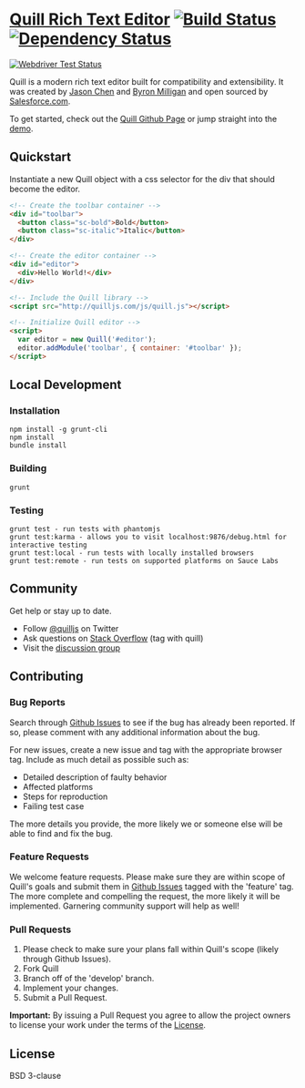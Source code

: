 # [Quill Rich Text Editor](http://quilljs.com/) [![Build Status](https://travis-ci.org/quilljs/quill.svg?branch=master)](http://travis-ci.org/quilljs/quill) [![Dependency Status](https://gemnasium.com/quilljs/quill.png)](https://gemnasium.com/quilljs/quill)

[![Webdriver Test Status](https://saucelabs.com/browser-matrix/quill-master.svg)](https://saucelabs.com/u/quill)

Quill is a modern rich text editor built for compatibility and extensibility. It was created by [Jason Chen](https://twitter.com/jhchen) and [Byron Milligan](https://twitter.com/byronmilligan) and open sourced by [Salesforce.com](http://www.salesforce.com).

To get started, check out the [Quill Github Page](http://quilljs.com/) or jump straight into the [demo](http://quilljs.com/examples/).

## Quickstart

Instantiate a new Quill object with a css selector for the div that should become the editor.

```html
<!-- Create the toolbar container -->
<div id="toolbar">
  <button class="sc-bold">Bold</button>
  <button class="sc-italic">Italic</button>
</div>

<!-- Create the editor container -->
<div id="editor">
  <div>Hello World!</div>
</div>

<!-- Include the Quill library -->
<script src="http://quilljs.com/js/quill.js"></script>

<!-- Initialize Quill editor -->
<script>
  var editor = new Quill('#editor');
  editor.addModule('toolbar', { container: '#toolbar' });
</script>
```

## Local Development

### Installation

    npm install -g grunt-cli
    npm install
    bundle install

### Building

    grunt

### Testing

    grunt test - run tests with phantomjs
    grunt test:karma - allows you to visit localhost:9876/debug.html for interactive testing
    grunt test:local - run tests with locally installed browsers
    grunt test:remote - run tests on supported platforms on Sauce Labs

## Community

Get help or stay up to date.

- Follow [@quilljs](https://twitter.com/quilljs) on Twitter
- Ask questions on [Stack Overflow](http://stackoverflow.com/) (tag with quill)
- Visit the [discussion group](http://discuss.quilljs.com)

## Contributing

### Bug Reports

Search through [Github Issues](https://github.com/quilljs/quill/issues) to see if the bug has already been reported. If so, please comment with any additional information about the bug.

For new issues, create a new issue and tag with the appropriate browser tag. Include as much detail as possible such as:

- Detailed description of faulty behavior
- Affected platforms
- Steps for reproduction
- Failing test case

The more details you provide, the more likely we or someone else will be able to find and fix the bug.

### Feature Requests

We welcome feature requests. Please make sure they are within scope of Quill's goals and submit them in [Github Issues](https://github.com/quilljs/quill/issues) tagged with the 'feature' tag. The more complete and compelling the request, the more likely it will be implemented. Garnering community support will help as well!

### Pull Requests

1. Please check to make sure your plans fall within Quill's scope (likely through Github Issues).
2. Fork Quill
3. Branch off of the 'develop' branch.
4. Implement your changes.
5. Submit a Pull Request.

**Important:** By issuing a Pull Request you agree to allow the project owners to license your work under the terms of the [License](https://github.com/quilljs/quill/blob/master/LICENSE).

## License

BSD 3-clause
